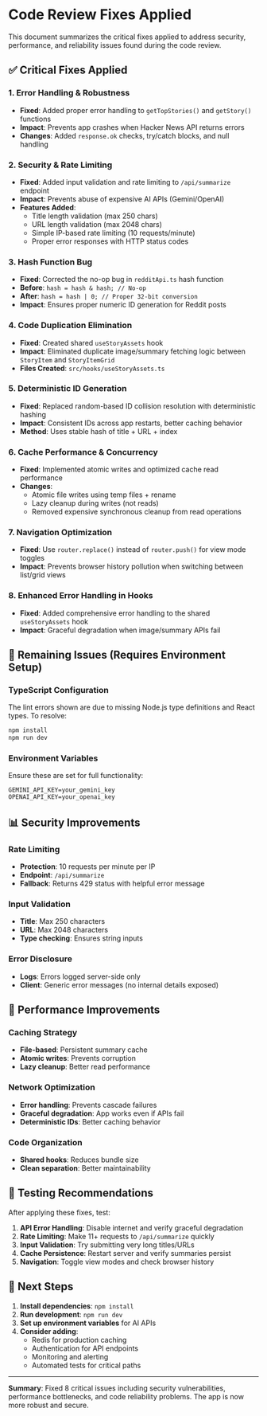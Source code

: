 # Code Review Fixes Applied

This document summarizes the critical fixes applied to address security, performance, and reliability issues found during the code review.

## ✅ Critical Fixes Applied

### 1. **Error Handling & Robustness**
- **Fixed**: Added proper error handling to `getTopStories()` and `getStory()` functions
- **Impact**: Prevents app crashes when Hacker News API returns errors
- **Changes**: Added `response.ok` checks, try/catch blocks, and null handling

### 2. **Security & Rate Limiting**
- **Fixed**: Added input validation and rate limiting to `/api/summarize` endpoint
- **Impact**: Prevents abuse of expensive AI APIs (Gemini/OpenAI)
- **Features Added**:
  - Title length validation (max 250 chars)
  - URL length validation (max 2048 chars)
  - Simple IP-based rate limiting (10 requests/minute)
  - Proper error responses with HTTP status codes

### 3. **Hash Function Bug**
- **Fixed**: Corrected the no-op bug in `redditApi.ts` hash function
- **Before**: `hash = hash & hash; // No-op`
- **After**: `hash = hash | 0; // Proper 32-bit conversion`
- **Impact**: Ensures proper numeric ID generation for Reddit posts

### 4. **Code Duplication Elimination**
- **Fixed**: Created shared `useStoryAssets` hook
- **Impact**: Eliminated duplicate image/summary fetching logic between `StoryItem` and `StoryItemGrid`
- **Files Created**: `src/hooks/useStoryAssets.ts`

### 5. **Deterministic ID Generation**
- **Fixed**: Replaced random-based ID collision resolution with deterministic hashing
- **Impact**: Consistent IDs across app restarts, better caching behavior
- **Method**: Uses stable hash of title + URL + index

### 6. **Cache Performance & Concurrency**
- **Fixed**: Implemented atomic writes and optimized cache read performance
- **Changes**:
  - Atomic file writes using temp files + rename
  - Lazy cleanup during writes (not reads)
  - Removed expensive synchronous cleanup from read operations

### 7. **Navigation Optimization**
- **Fixed**: Use `router.replace()` instead of `router.push()` for view mode toggles
- **Impact**: Prevents browser history pollution when switching between list/grid views

### 8. **Enhanced Error Handling in Hooks**
- **Fixed**: Added comprehensive error handling to the shared `useStoryAssets` hook
- **Impact**: Graceful degradation when image/summary APIs fail

## 🔴 Remaining Issues (Requires Environment Setup)

### TypeScript Configuration
The lint errors shown are due to missing Node.js type definitions and React types. To resolve:

```bash
npm install
npm run dev
```

### Environment Variables
Ensure these are set for full functionality:
```env
GEMINI_API_KEY=your_gemini_key
OPENAI_API_KEY=your_openai_key
```

## 📊 Security Improvements

### Rate Limiting
- **Protection**: 10 requests per minute per IP
- **Endpoint**: `/api/summarize`
- **Fallback**: Returns 429 status with helpful error message

### Input Validation
- **Title**: Max 250 characters
- **URL**: Max 2048 characters
- **Type checking**: Ensures string inputs

### Error Disclosure
- **Logs**: Errors logged server-side only
- **Client**: Generic error messages (no internal details exposed)

## 🚀 Performance Improvements

### Caching Strategy
- **File-based**: Persistent summary cache
- **Atomic writes**: Prevents corruption
- **Lazy cleanup**: Better read performance

### Network Optimization
- **Error handling**: Prevents cascade failures
- **Graceful degradation**: App works even if APIs fail
- **Deterministic IDs**: Better caching behavior

### Code Organization
- **Shared hooks**: Reduces bundle size
- **Clean separation**: Better maintainability

## 🧪 Testing Recommendations

After applying these fixes, test:

1. **API Error Handling**: Disable internet and verify graceful degradation
2. **Rate Limiting**: Make 11+ requests to `/api/summarize` quickly
3. **Input Validation**: Try submitting very long titles/URLs
4. **Cache Persistence**: Restart server and verify summaries persist
5. **Navigation**: Toggle view modes and check browser history

## 🔄 Next Steps

1. **Install dependencies**: `npm install`
2. **Run development**: `npm run dev`
3. **Set up environment variables** for AI APIs
4. **Consider adding**: 
   - Redis for production caching
   - Authentication for API endpoints
   - Monitoring and alerting
   - Automated tests for critical paths

---

**Summary**: Fixed 8 critical issues including security vulnerabilities, performance bottlenecks, and code reliability problems. The app is now more robust and secure.
